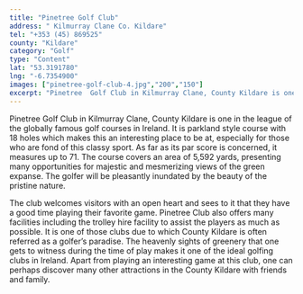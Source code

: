 ```yaml
---
title: "Pinetree Golf Club"
address: " Kilmurray Clane Co. Kildare"
tel: "+353 (45) 869525"
county: "Kildare"
category: "Golf"
type: "Content"
lat: "53.3191780"
lng: "-6.7354900"
images: ["pinetree-golf-club-4.jpg","200","150"]
excerpt: "Pinetree  Golf Club in Kilmurray Clane, County Kildare is one in the league of the  globally famous golf courses in Ireland. It is parkland style cour..."
---
```

<p>Pinetree  Golf Club in Kilmurray Clane, County Kildare is one in the league of the  globally famous golf courses in Ireland. It is parkland style course with 18  holes which makes this an interesting place to be at, especially for those who  are fond of this classy sport. As far as its par score is concerned, it  measures up to 71. The course covers an area of 5,592 yards, presenting many  opportunities for majestic and mesmerizing views of the green expanse. The  golfer will be pleasantly inundated by the beauty of the pristine nature. </p>
<p>The club  welcomes visitors with an open heart and sees to it that they have a good time  playing their favorite game. Pinetree Club also offers many facilities  including the trolley hire facility to assist the players as much as possible.  It is one of those clubs due to which County Kildare is often referred as a  golfer’s paradise. The heavenly sights of greenery that one gets to witness  during the time of play makes it one of the ideal golfing clubs in Ireland.  Apart from playing an interesting game at this club, one can perhaps discover  many other attractions in the County Kildare with friends and family.</p>